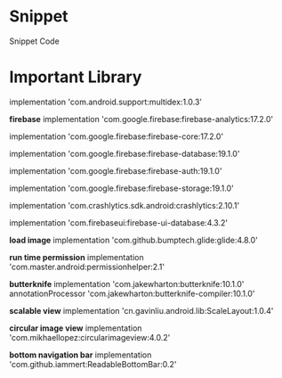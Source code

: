# Snippet
Snippet Code

# Important Library

  implementation 'com.android.support:multidex:1.0.3'

  **firebase**
  implementation 'com.google.firebase:firebase-analytics:17.2.0'
  
  implementation 'com.google.firebase:firebase-core:17.2.0'
  
  implementation 'com.google.firebase:firebase-database:19.1.0'
  
  implementation 'com.google.firebase:firebase-auth:19.1.0'
  
  implementation 'com.google.firebase:firebase-storage:19.1.0'
  
  implementation 'com.crashlytics.sdk.android:crashlytics:2.10.1'
  
  implementation 'com.firebaseui:firebase-ui-database:4.3.2'
  
  **load image**
  implementation 'com.github.bumptech.glide:glide:4.8.0'
  
  **run time permission**
  implementation 'com.master.android:permissionhelper:2.1'
  
  **butterknife**
  implementation 'com.jakewharton:butterknife:10.1.0'
  annotationProcessor 'com.jakewharton:butterknife-compiler:10.1.0'
  
  **scalable view**
  implementation 'cn.gavinliu.android.lib:ScaleLayout:1.0.4'
  
  **circular image view**
  implementation 'com.mikhaellopez:circularimageview:4.0.2'
  
  **bottom navigation bar**
  implementation 'com.github.iammert:ReadableBottomBar:0.2'
